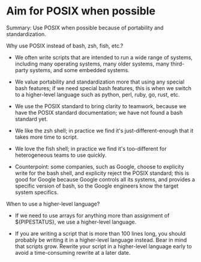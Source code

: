 # Aim for POSIX when possible

Summary: Use POSIX when possible because of portability and standardization.

Why use POSIX instead of bash, zsh, fish, etc.?

* We often write scripts that are intended to run a wide range of systems, including many operating systems, many older systems, many third-party systems, and some embedded systems. 

* We value portability and standardization more that using any special bash features; if we need special bash features, this is when we switch to a higher-level language such as python, perl, ruby, go, rust, etc.

* We use the POSIX standard to bring clarity to teamwork, because we have the POSIX standard documentation; we have not found a bash standard yet.

* We like the zsh shell; in practice we find it's just-different-enough that it takes more time to script.

* We love the fish shell; in practice we find it's too-different for heterogeneous teams to use quickly.

* Counterpoint: some companies, such as Google, choose to explicity write for the bash shell, and explicity reject the POSIX standard; this is good for Google because Google controls all its systems, and provides a specific version of bash, so the Google engineers know the target system specifics.

When to use a higher-level language?

* If we need to use arrays for anything more than assignment of ${PIPESTATUS}, we use a higher-level language.

* If you are writing a script that is more than 100 lines long, you should probably be writing it in a higher-level language instead. Bear in mind that scripts grow. Rewrite your script in a higher-level language early to avoid a time-consuming rewrite at a later date.


